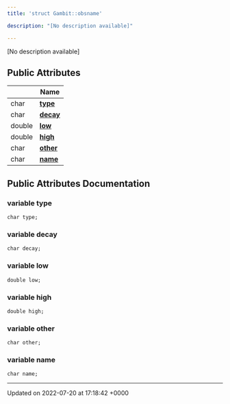 ```yaml
---
title: 'struct Gambit::obsname'

description: "[No description available]"

---
```









[No description available]

## Public Attributes

|                | Name           |
| -------------- | -------------- |
| char | **[type](/documentation/code/classes/structgambit_1_1obsname/#variable-type)**  |
| char | **[decay](/documentation/code/classes/structgambit_1_1obsname/#variable-decay)**  |
| double | **[low](/documentation/code/classes/structgambit_1_1obsname/#variable-low)**  |
| double | **[high](/documentation/code/classes/structgambit_1_1obsname/#variable-high)**  |
| char | **[other](/documentation/code/classes/structgambit_1_1obsname/#variable-other)**  |
| char | **[name](/documentation/code/classes/structgambit_1_1obsname/#variable-name)**  |

## Public Attributes Documentation

### variable type

```
char type;
```


### variable decay

```
char decay;
```


### variable low

```
double low;
```


### variable high

```
double high;
```


### variable other

```
char other;
```


### variable name

```
char name;
```


-------------------------------

Updated on 2022-07-20 at 17:18:42 +0000